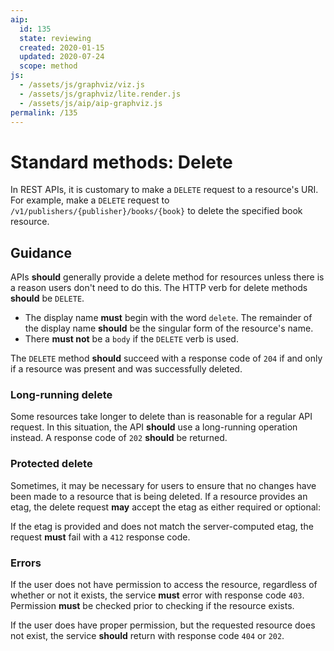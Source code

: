 ```yaml
---
aip:
  id: 135
  state: reviewing
  created: 2020-01-15
  updated: 2020-07-24
  scope: method
js:
  - /assets/js/graphviz/viz.js
  - /assets/js/graphviz/lite.render.js
  - /assets/js/aip/aip-graphviz.js
permalink: /135
---
```


# Standard methods: Delete

In REST APIs, it is customary to make a `DELETE` request to a resource's URI. For example, make a `DELETE` request to `/v1/publishers/{publisher}/books/{book}` to delete the specified book resource.

## Guidance

APIs **should** generally provide a delete method for resources unless there is a reason users don't need to do this. The HTTP verb for delete methods **should** be `DELETE`.

- The display name **must** begin with the word `delete`. The remainder of the
  display name **should** be the singular form of the resource's name.
- There **must not** be a `body` if the `DELETE` verb is used.

The `DELETE` method **should** succeed with a response code of `204` if and only if a resource was present and was successfully deleted.

### Long-running delete

Some resources take longer to delete than is reasonable for a
regular API request. In this situation, the API **should** use a long-running
operation instead. A response code of `202` **should** be returned.

### Protected delete

Sometimes, it may be necessary for users to ensure that no changes have been
made to a resource that is being deleted. If a resource provides an etag,
the delete request **may** accept the etag as either required or optional:

If the etag is provided and does not match the server-computed etag, the
request **must** fail with a `412` response code.

### Errors

If the user does not have permission to access the resource, regardless of
whether or not it exists, the service **must** error with response code `403`. Permission **must** be checked prior to checking if the resource exists.

If the user does have proper permission, but the requested resource does not
exist, the service **should** return with response code `404` or `202`.
